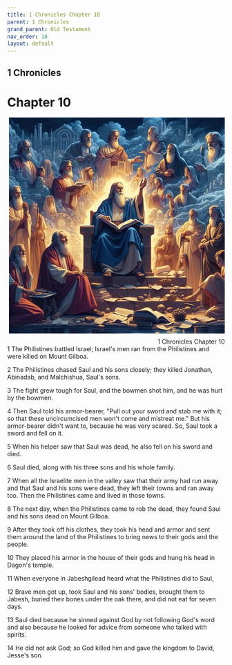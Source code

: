 ```yaml
---
title: 1 Chronicles Chapter 10
parent: 1 Chronicles
grand_parent: Old Testament
nav_order: 10
layout: default
---
```


## 1 Chronicles

# Chapter 10

<div style="clear: both; text-align: right;">
    <img src="/assets/Image/1 Chronicles/500/10.jpg" alt="1 Chronicles Chapter 10" class="chapter-image" style="max-width: 100%; height: auto; float: right; margin: 0 0 10px 10px; padding-left: 10%;">
    <figcaption style="font-size: 14px;">1 Chronicles Chapter 10</figcaption>
</div>
1 The Philistines battled Israel; Israel's men ran from the Philistines and were killed on Mount Gilboa.

2 The Philistines chased Saul and his sons closely; they killed Jonathan, Abinadab, and Malchishua, Saul's sons.

3 The fight grew tough for Saul, and the bowmen shot him, and he was hurt by the bowmen.

4 Then Saul told his armor-bearer, "Pull out your sword and stab me with it; so that these uncircumcised men won't come and mistreat me." But his armor-bearer didn't want to, because he was very scared. So, Saul took a sword and fell on it.

5 When his helper saw that Saul was dead, he also fell on his sword and died.

6 Saul died, along with his three sons and his whole family.

7 When all the Israelite men in the valley saw that their army had run away and that Saul and his sons were dead, they left their towns and ran away too. Then the Philistines came and lived in those towns.

8 The next day, when the Philistines came to rob the dead, they found Saul and his sons dead on Mount Gilboa.

9 After they took off his clothes, they took his head and armor and sent them around the land of the Philistines to bring news to their gods and the people.

10 They placed his armor in the house of their gods and hung his head in Dagon's temple.

11 When everyone in Jabeshgilead heard what the Philistines did to Saul,

12 Brave men got up, took Saul and his sons' bodies, brought them to Jabesh, buried their bones under the oak there, and did not eat for seven days.

13 Saul died because he sinned against God by not following God's word and also because he looked for advice from someone who talked with spirits.

14 He did not ask God; so God killed him and gave the kingdom to David, Jesse's son.


